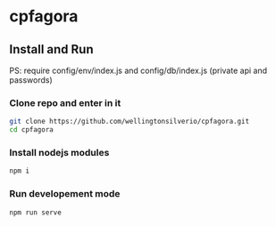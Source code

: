 # cpfagora

## Install and Run
PS: require config/env/index.js and config/db/index.js (private api and passwords)
### Clone repo and enter in it
```bash
git clone https://github.com/wellingtonsilverio/cpfagora.git
cd cpfagora
```
### Install nodejs modules
```bash
npm i
```
### Run developement mode
```bash
npm run serve
```